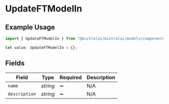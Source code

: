 # UpdateFTModelIn

## Example Usage

```typescript
import { UpdateFTModelIn } from "@mistralai/mistralai/models/components";

let value: UpdateFTModelIn = {};
```

## Fields

| Field              | Type               | Required           | Description        |
| ------------------ | ------------------ | ------------------ | ------------------ |
| `name`             | *string*           | :heavy_minus_sign: | N/A                |
| `description`      | *string*           | :heavy_minus_sign: | N/A                |
